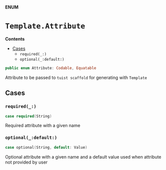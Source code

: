 **ENUM**

# `Template.Attribute`

**Contents**

- [Cases](#cases)
  - `required(_:)`
  - `optional(_:default:)`

```swift
public enum Attribute: Codable, Equatable
```

Attribute to be passed to `tuist scaffold` for generating with `Template`

## Cases
### `required(_:)`

```swift
case required(String)
```

Required attribute with a given name

### `optional(_:default:)`

```swift
case optional(String, default: Value)
```

Optional attribute with a given name and a default value used when attribute not provided by user
